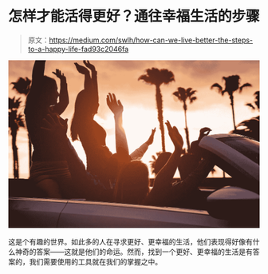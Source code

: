 # 怎样才能活得更好？通往幸福生活的步骤

> 原文：<https://medium.com/swlh/how-can-we-live-better-the-steps-to-a-happy-life-fad93c2046fa>

![](img/9ff2c33414253d65ab61bdf13151a7e4.png)

这是个有趣的世界。如此多的人在寻求更好、更幸福的生活，他们表现得好像有什么神奇的答案——这就是他们的命运。然而，找到一个更好、更幸福的生活是有答案的，我们需要使用的工具就在我们的掌握之中。